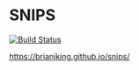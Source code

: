 # SNIPS

[![Build Status](https://travis-ci.org/brianjking/snips.svg?branch=master)](https://travis-ci.org/brianjking/snips)

https://brianjking.github.io/snips/
